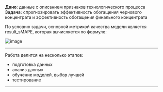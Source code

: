 **Дано:** данные с описанием признаков технологического процесса  
**Задача:** спрогнозировать эффективность обогащения чернового концентрата и эффективность обогащения финального концентрата  

По условию задачи, основной метрикой качества модели является result_sMAPE, которая вычисляется по формуле:

![image](https://github.com/NataliaCH702/Portfolio_DS/assets/168647142/5b1e5b19-cfe2-4b0a-9911-e7006daae573)


---

Работа делится на несколько этапов:
- подготовка данных
- анализ данных
- обучение моделей, выбор лучшей
- тестирование  

---
